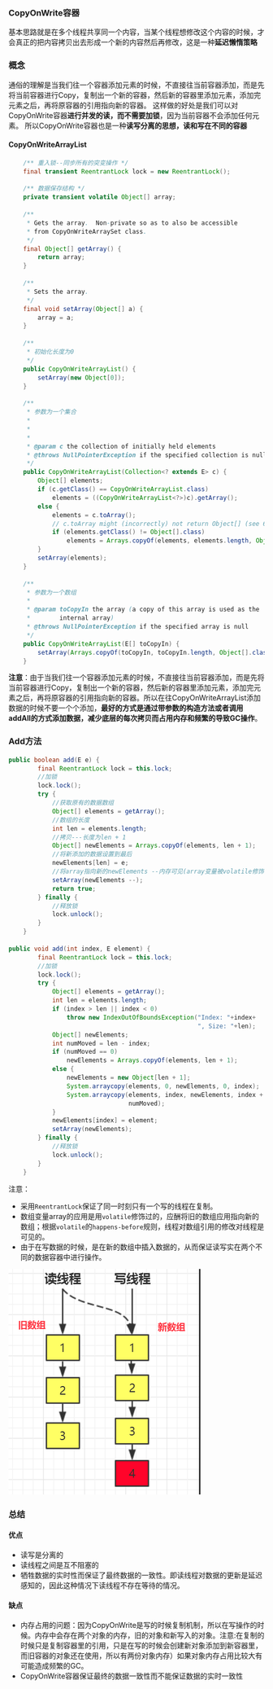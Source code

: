 ### CopyOnWrite容器

基本思路就是在多个线程共享同一个内容，当某个线程想修改这个内容的时候，才会真正的把内容拷贝出去形成一个新的内容然后再修改，这是一种**延迟懒惰策略**

### 概念

通俗的理解是当我们往一个容器添加元素的时候，不直接往当前容器添加，而是先将当前容器进行Copy，复制出一个新的容器，然后新的容器里添加元素，添加完元素之后，再将原容器的引用指向新的容器。
 这样做的好处是我们可以对CopyOnWrite容器**进行并发的读，而不需要加锁**，因为当前容器不会添加任何元素。
 所以CopyOnWrite容器也是一种**读写分离的思想，读和写在不同的容器**

#### CopyOnWriteArrayList

```java
    /** 重入锁--同步所有的突变操作 */
    final transient ReentrantLock lock = new ReentrantLock();

    /** 数据保存结构 */
    private transient volatile Object[] array;

    /**
     * Gets the array.  Non-private so as to also be accessible
     * from CopyOnWriteArraySet class.
     */
    final Object[] getArray() {
        return array;
    }

    /**
     * Sets the array.
     */
    final void setArray(Object[] a) {
        array = a;
    }

    /**
     * 初始化长度为0
     */
    public CopyOnWriteArrayList() {
        setArray(new Object[0]);
    }

    /**
     * 参数为一个集合
     * 
     * 
     *
     * @param c the collection of initially held elements
     * @throws NullPointerException if the specified collection is null
     */
    public CopyOnWriteArrayList(Collection<? extends E> c) {
        Object[] elements;
        if (c.getClass() == CopyOnWriteArrayList.class)
            elements = ((CopyOnWriteArrayList<?>)c).getArray();
        else {
            elements = c.toArray();
            // c.toArray might (incorrectly) not return Object[] (see 6260652)
            if (elements.getClass() != Object[].class)
                elements = Arrays.copyOf(elements, elements.length, Object[].class);
        }
        setArray(elements);
    }

    /**
     * 参数为一个数组
     *
     * @param toCopyIn the array (a copy of this array is used as the
     *        internal array)
     * @throws NullPointerException if the specified array is null
     */
    public CopyOnWriteArrayList(E[] toCopyIn) {
        setArray(Arrays.copyOf(toCopyIn, toCopyIn.length, Object[].class));
    }
```

**注意**：由于当我们往一个容器添加元素的时候，不直接往当前容器添加，而是先将当前容器进行Copy，复制出一个新的容器，然后新的容器里添加元素，添加完元素之后，再将原容器的引用指向新的容器。所以在往CopyOnWriteArrayList添加数据的时候不要一个个添加，**最好的方式是通过带参数的构造方法或者调用addAll的方式添加数据，减少底层的每次拷贝而占用内存和频繁的导致GC操作**。

### Add方法

```java
public boolean add(E e) {
        final ReentrantLock lock = this.lock;
    	//加锁
        lock.lock();
        try {
            //获取原有的数据数组
            Object[] elements = getArray();
            //数组的长度
            int len = elements.length;
            //拷贝---长度为len + 1
            Object[] newElements = Arrays.copyOf(elements, len + 1);
            //将新添加的数据设置到最后
            newElements[len] = e;
            //将array指向新的newElements --内存可见(array变量被volatile修饰)
            setArray(newElements --);
            return true;
        } finally {
            //释放锁
            lock.unlock();
        }
    }    

public void add(int index, E element) {
        final ReentrantLock lock = this.lock;
        //加锁
        lock.lock();
        try {
            Object[] elements = getArray();
            int len = elements.length;
            if (index > len || index < 0)
                throw new IndexOutOfBoundsException("Index: "+index+
                                                    ", Size: "+len);
            Object[] newElements;
            int numMoved = len - index;
            if (numMoved == 0)
                newElements = Arrays.copyOf(elements, len + 1);
            else {
                newElements = new Object[len + 1];
                System.arraycopy(elements, 0, newElements, 0, index);
                System.arraycopy(elements, index, newElements, index + 1,
                                 numMoved);
            }
            newElements[index] = element;
            setArray(newElements);
        } finally {
            //释放锁
            lock.unlock();
        }
    }
```

注意：

- 采用`ReentrantLock`保证了同一时刻只有一个写的线程在复制。
- 数组变量array的应用是用`volatile`修饰过的，应酬将旧的数组应用指向新的数组；根据`volatile`的`happens-before`规则，线程对数组引用的修改对线程是可见的。
- 由于在写数据的时候，是在新的数组中插入数据的，从而保证读写实在两个不同的数据容器中进行操作。

![图示](https://github.com/mxsm/document/blob/master/image/JSE/CopyOnWriteArrayList.png?raw=true)

### 总结

#### 优点

- 读写是分离的
- 读线程之间是互不阻塞的
- 牺牲数据的实时性而保证了最终数据的一致性。即读线程对数据的更新是延迟感知的，因此这种情况下读线程不存在等待的情况。

#### 缺点

- 内存占用的问题：因为CopyOnWrite是写的时候复制机制，所以在写操作的时候。内存中会存在两个对象的内存，旧的对象和新写入的对象。注意:在复制的时候只是复制容器里的引用，只是在写的时候会创建新对象添加到新容器里，而旧容器的对象还在使用，所以有两份对象内存）如果对象内存占用比较大有可能造成频繁的GC。
- CopyOnWrite容器保证最终的数据一致性而不能保证数据的实时一致性